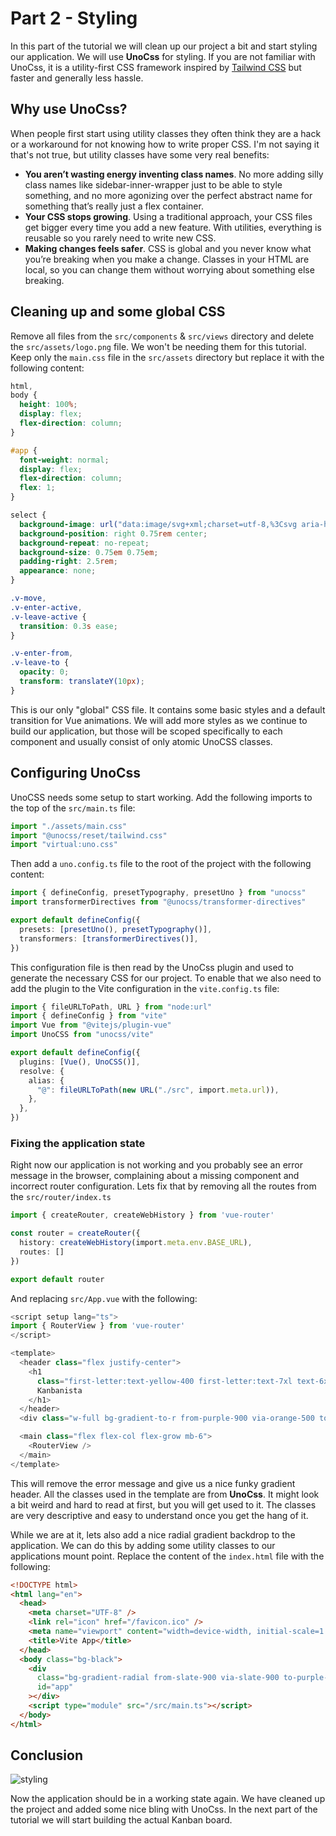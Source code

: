 # Part 2 - Styling

In this part of the tutorial we will clean up our project a bit and start styling our application. We will use **UnoCss** for styling. If you are not familiar with UnoCss, it is a utility-first CSS framework inspired by [Tailwind CSS](https://tailwindcss.com/docs/utility-first) but faster and generally less hassle.

## Why use UnoCss?

When people first start using utility classes they often think they are a hack or a workaround for not knowing how to write proper CSS. I'm not saying it that's not true, but utility classes have some very real benefits:

- **You aren’t wasting energy inventing class names**. No more adding silly class names like sidebar-inner-wrapper just to be able to style something, and no more agonizing over the perfect abstract name for something that’s really just a flex container.
- **Your CSS stops growing**. Using a traditional approach, your CSS files get bigger every time you add a new feature. With utilities, everything is reusable so you rarely need to write new CSS.
- **Making changes feels safer**. CSS is global and you never know what you’re breaking when you make a change. Classes in your HTML are local, so you can change them without worrying about something else breaking.

## Cleaning up and some global CSS

Remove all files from the `src/components` & `src/views` directory and delete the `src/assets/logo.png` file. We won't be needing them for this tutorial. Keep only the `main.css` file in the `src/assets` directory but replace it with the following content:

```css
html,
body {
  height: 100%;
  display: flex;
  flex-direction: column;
}

#app {
  font-weight: normal;
  display: flex;
  flex-direction: column;
  flex: 1;
}

select {
  background-image: url("data:image/svg+xml;charset=utf-8,%3Csvg aria-hidden='true' xmlns='http://www.w3.org/2000/svg' fill='none' viewBox='0 0 10 6'%3E%3Cpath stroke='%236B7280' stroke-linecap='round' stroke-linejoin='round' stroke-width='2' d='m1 1 4 4 4-4'/%3E%3C/svg%3E");
  background-position: right 0.75rem center;
  background-repeat: no-repeat;
  background-size: 0.75em 0.75em;
  padding-right: 2.5rem;
  appearance: none;
}

.v-move,
.v-enter-active,
.v-leave-active {
  transition: 0.3s ease;
}

.v-enter-from,
.v-leave-to {
  opacity: 0;
  transform: translateY(10px);
}
```

This is our only "global" CSS file. It contains some basic styles and a default transition for Vue animations. We will add more styles as we continue to build our application, but those will be scoped specifically to each component and usually consist of only atomic UnoCSS classes.

## Configuring UnoCss

UnoCSS needs some setup to start working. Add the following imports to the top of the `src/main.ts` file:

```ts
import "./assets/main.css"
import "@unocss/reset/tailwind.css"
import "virtual:uno.css"
```

Then add a `uno.config.ts` file to the root of the project with the following content:

```ts
import { defineConfig, presetTypography, presetUno } from "unocss"
import transformerDirectives from "@unocss/transformer-directives"

export default defineConfig({
  presets: [presetUno(), presetTypography()],
  transformers: [transformerDirectives()],
})
```

This configuration file is then read by the UnoCss plugin and used to generate the necessary CSS for our project. To enable that we also need to add the plugin to the Vite configuration in the `vite.config.ts` file:

```ts
import { fileURLToPath, URL } from "node:url"
import { defineConfig } from "vite"
import Vue from "@vitejs/plugin-vue"
import UnoCSS from "unocss/vite"

export default defineConfig({
  plugins: [Vue(), UnoCSS()],
  resolve: {
    alias: {
      "@": fileURLToPath(new URL("./src", import.meta.url)),
    },
  },
})
```

### Fixing the application state

Right now our application is not working and you probably see an error message in the browser, complaining about a missing component and incorrect router configuration. Lets fix that by removing all the routes from the `src/router/index.ts`

```ts
import { createRouter, createWebHistory } from 'vue-router'

const router = createRouter({
  history: createWebHistory(import.meta.env.BASE_URL),
  routes: []
})

export default router
```

And replacing `src/App.vue` with the following:

```ts
<script setup lang="ts">
import { RouterView } from 'vue-router'
</script>

<template>
  <header class="flex justify-center">
    <h1
      class="first-letter:text-yellow-400 first-letter:text-7xl text-6xl tracking-tight font-bold my-4 bg-gradient-to-r from-purple-600 via-orange-500 to-purple-600 text-transparent bg-clip-text">
      Kanbanista
    </h1>
  </header>
  <div class="w-full bg-gradient-to-r from-purple-900 via-orange-500 to-purple-900 h-.5 mb-6"></div>

  <main class="flex flex-col flex-grow mb-6">
    <RouterView />
  </main>
</template>
```

This will remove the error message and give us a nice funky gradient header. All the classes used in the template are from **UnoCss**. It might look a bit weird and hard to read at first, but you will get used to it. The classes are very descriptive and easy to understand once you get the hang of it.

While we are at it, lets also add a nice radial gradient backdrop to the application. We can do this by adding some utility classes to our applications mount point. Replace the content of the `index.html` file with the following:

```html
<!DOCTYPE html>
<html lang="en">
  <head>
    <meta charset="UTF-8" />
    <link rel="icon" href="/favicon.ico" />
    <meta name="viewport" content="width=device-width, initial-scale=1.0" />
    <title>Vite App</title>
  </head>
  <body class="bg-black">
    <div
      class="bg-gradient-radial from-slate-900 via-slate-900 to-purple-900/60"
      id="app"
    ></div>
    <script type="module" src="/src/main.ts"></script>
  </body>
</html>
```

## Conclusion

![styling](/images/style.webp)

Now the application should be in a working state again. We have cleaned up the project and added some nice bling with UnoCss. In the next part of the tutorial we will start building the actual Kanban board.